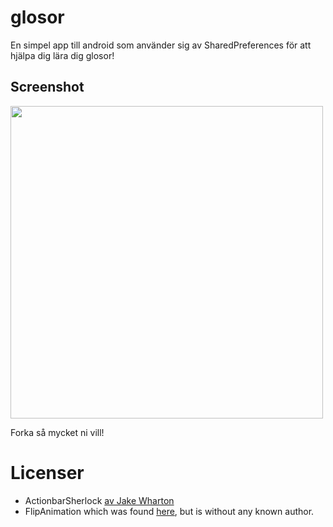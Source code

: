 glosor
======
En simpel app till android som använder sig av SharedPreferences för att hjälpa dig lära dig glosor!

<p><h2>Screenshot</h2>
<img height="500" src="http://johnthedaniel.github.io/glosar/img/screenshot.png"></img>
</p>
Forka så mycket ni vill!



Licenser
========
* ActionbarSherlock [av Jake Wharton](http://www.actionbarsherlock.com)
* FlipAnimation which was found [here](http://2cupsoftech.wordpress.com/2012/09/18/3d-flip-between-two-view-or-viewgroup-on-android/), but is without any known author.


